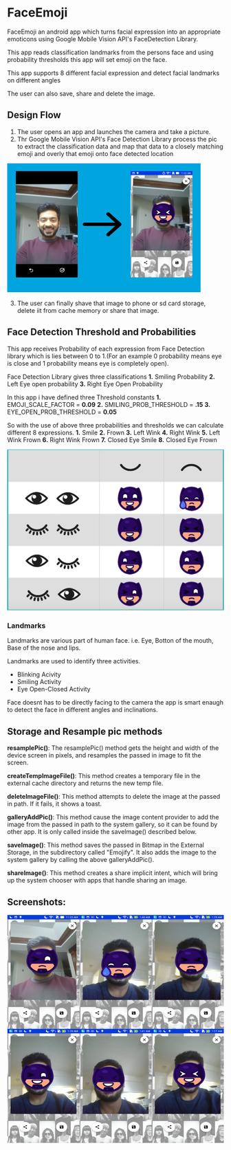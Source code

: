 # FaceEmoji
FaceEmoji an android app which turns facial expression into an appropriate emoticons using Google Mobile Vision API's FaceDetection Library.

This app reads classification landmarks from the persons face and using probability thresholds this app will set emoji on the face. 

This app supports 8 different facial expression and detect facial landmarks on different angles

The user can also save, share and delete the image.

## Design Flow
1. The user opens an app and launches the camera and take a picture.
2. Thr Google Mobile Vision API's Face Detection Library process the pic to extract the classification data and map that data to a closely matching emoji and overly that emoji onto face detected location

![atp txt](https://github.com/shahshail/FaceEmoji/blob/master/Screenshots/face_emoji.png)

3. The user can finally shave that image to phone or sd card storage, delete iit from cache memory or share that image.

## Face Detection Threshold and Probabilities
This app receives Probability of each expression from Face Detection library which is lies between 0 to 1.(For an example 0 probability means eye is close and 1 probability means eye is completely open).

Face Detection Library gives three classifications
**1.** Smiling Probability
**2.** Left Eye open probability
**3.** Right Eye Open Probability
 
In this app i have defined three Threshold constants
**1.** EMOJI_SCALE_FACTOR = **0.09**
**2.** SMILING_PROB_THRESHOLD = **.15**
**3.** EYE_OPEN_PROB_THRESHOLD = **0.05**

So with the use of above three probabilities and thresholds we can calculate different 8 expressions.
**1.** Smile
**2.** Frown
**3.** Left Wink
**4.** Right Wink
**5.** Left Wink Frown
**6.** Right Wink Frown
**7.** Closed Eye Smile
**8.** Closed Eye Frown

![atp txt](https://github.com/shahshail/FaceEmoji/blob/master/Screenshots/thresholds.png)


### Landmarks
Landmarks are various part of human face. i.e. Eye, Botton of the mouth, Base of the nose and lips.

Landmarks are used to identify three activities.
- Blinking Acivity
- Smiling Activity 
- Eye Open-Closed Activity

Face doesnt has to be directly facing to the camera the app is smart enaugh to detect the face in different angles and inclinations.

## Storage and Resample pic methods
**resamplePic()**: The resamplePic() method gets the height and width of the device screen in pixels, and resamples the passed in image to fit the screen.

**createTempImageFile()**: This method creates a temporary file in the external cache directory and returns the new temp file.

**deleteImageFile()**: This method attempts to delete the image at the passed in path. If it fails, it shows a toast.

**galleryAddPic()**: This method cause the image content provider to add the image from the passed in path to the system gallery, so it can be found by other app. It is only called inside the saveImage() described below.

**saveImage()**: This method saves the passed in Bitmap in the External Storage, in the subdirectory called "Emojify". It also adds the image to the system gallery by calling the above galleryAddPic().

**shareImage()**: This method creates a share implicit intent, which will bring up the system chooser with apps that handle sharing an image.


## Screenshots:
![atp txt](https://github.com/shahshail/FaceEmoji/blob/master/Screenshots/screenshot.png)

